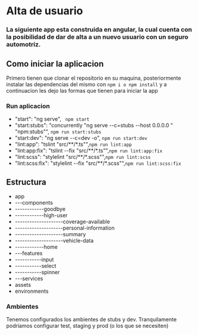 # Alta de usuario
### La siguiente app esta construida en angular, la cual cuenta con la posibilidad de dar de alta a un nuevo usuario con un seguro automotriz.

## Como iniciar la aplicacion
Primero tienen que clonar el repositorio en su maquina, posteriormente instalar las dependencias del mismo con `npm i o npm install` y a continuacion les dejo
las formas que tienen para iniciar la app

### Run aplicacion
- "start": "ng serve",      ` npm start`
- "start:stubs": "concurrently \"ng serve --c=stubs --host 0.0.0.0 \" \"npm:stubs\"",    `npm run start:stubs`
- "start:dev": "ng serve --c=dev -o",     `npm run start:dev`
- "lint:app": "tslint \"src/**/*.ts\"",`npm run lint:app`
- "lint:app:fix": "tslint --fix \"src/**/*.ts\"",`npm run lint:app:fix`
- "lint:scss": "stylelint \"src/**/*.scss\"",`npm run lint:scss`
- "lint:scss:fix": "stylelint --fix \"src/**/*.scss\"",`npm run lint:scss:fix`

## Estructura
- app
- ---components
- ------------goodbye
- ------------high-user
- --------------------coverage-available
- --------------------personal-information
- --------------------summary
- --------------------vehicle-data
- ------------home
- ---features
- -----------input
- -----------select
- -----------spinner
- ---services
- assets
- environments

### Ambientes
Tenemos configurados los ambientes de stubs y dev. Tranquilamente podriamos configurar test, staging y prod (o los que se necesiten)
